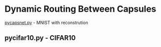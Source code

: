 # Dynamic Routing Between Capsules
[pycapsnet.py](https://github.com/ugoffugoff/ugoff/blob/master/pycapsnet.py) - MNIST with reconstrution
## pycifar10.py - CIFAR10
